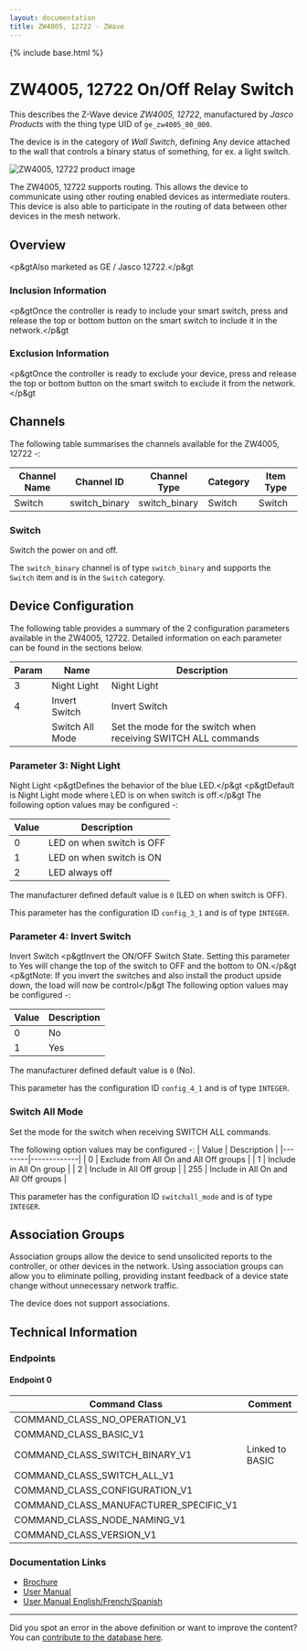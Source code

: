```yaml
---
layout: documentation
title: ZW4005, 12722 - ZWave
---
```


{% include base.html %}

# ZW4005, 12722 On/Off Relay Switch
This describes the Z-Wave device *ZW4005, 12722*, manufactured by *Jasco Products* with the thing type UID of ```ge_zw4005_00_000```.

The device is in the category of *Wall Switch*, defining Any device attached to the wall that controls a binary status of something, for ex. a light switch.

![ZW4005, 12722 product image](https://opensmarthouse.org/zwavedatabase/48/image/)


The ZW4005, 12722 supports routing. This allows the device to communicate using other routing enabled devices as intermediate routers.  This device is also able to participate in the routing of data between other devices in the mesh network.

## Overview

<p&gtAlso marketed as GE / Jasco 12722.</p&gt

### Inclusion Information

<p&gtOnce the controller is ready to include your smart switch, press and release the top or bottom button on the smart switch to include it in the network.</p&gt

### Exclusion Information

<p&gtOnce the controller is ready to exclude your device, press and release the top or bottom button on the smart switch to exclude it from the network.</p&gt

## Channels

The following table summarises the channels available for the ZW4005, 12722 -:

| Channel Name | Channel ID | Channel Type | Category | Item Type |
|--------------|------------|--------------|----------|-----------|
| Switch | switch_binary | switch_binary | Switch | Switch | 

### Switch
Switch the power on and off.

The ```switch_binary``` channel is of type ```switch_binary``` and supports the ```Switch``` item and is in the ```Switch``` category.



## Device Configuration

The following table provides a summary of the 2 configuration parameters available in the ZW4005, 12722.
Detailed information on each parameter can be found in the sections below.

| Param | Name  | Description |
|-------|-------|-------------|
| 3 | Night Light | Night Light |
| 4 | Invert Switch | Invert Switch |
|  | Switch All Mode | Set the mode for the switch when receiving SWITCH ALL commands |

### Parameter 3: Night Light

Night Light
<p&gtDefines the behavior of the blue LED.</p&gt <p&gtDefault is Night Light mode where LED is on when switch is off.</p&gt
The following option values may be configured -:

| Value  | Description |
|--------|-------------|
| 0 | LED on when switch is OFF |
| 1 | LED on when switch is ON |
| 2 | LED always off |

The manufacturer defined default value is ```0``` (LED on when switch is OFF).

This parameter has the configuration ID ```config_3_1``` and is of type ```INTEGER```.


### Parameter 4: Invert Switch

Invert Switch
<p&gtInvert the ON/OFF Switch State. Setting this parameter to Yes will change the top of the switch to OFF and the bottom to ON.</p&gt <p&gtNote: If you invert the switches and also install the product upside down, the load will now be control</p&gt
The following option values may be configured -:

| Value  | Description |
|--------|-------------|
| 0 | No |
| 1 | Yes |

The manufacturer defined default value is ```0``` (No).

This parameter has the configuration ID ```config_4_1``` and is of type ```INTEGER```.

### Switch All Mode

Set the mode for the switch when receiving SWITCH ALL commands.

The following option values may be configured -:
| Value  | Description |
|--------|-------------|
| 0 | Exclude from All On and All Off groups |
| 1 | Include in All On group |
| 2 | Include in All Off group |
| 255 | Include in All On and All Off groups |

This parameter has the configuration ID ```switchall_mode``` and is of type ```INTEGER```.


## Association Groups

Association groups allow the device to send unsolicited reports to the controller, or other devices in the network. Using association groups can allow you to eliminate polling, providing instant feedback of a device state change without unnecessary network traffic.

The device does not support associations.
## Technical Information

### Endpoints

#### Endpoint 0

| Command Class | Comment |
|---------------|---------|
| COMMAND_CLASS_NO_OPERATION_V1| |
| COMMAND_CLASS_BASIC_V1| |
| COMMAND_CLASS_SWITCH_BINARY_V1| Linked to BASIC|
| COMMAND_CLASS_SWITCH_ALL_V1| |
| COMMAND_CLASS_CONFIGURATION_V1| |
| COMMAND_CLASS_MANUFACTURER_SPECIFIC_V1| |
| COMMAND_CLASS_NODE_NAMING_V1| |
| COMMAND_CLASS_VERSION_V1| |

### Documentation Links

* [Brochure](https://opensmarthouse.org/zwavedatabase/48/12722.pdf)
* [User Manual](https://opensmarthouse.org/zwavedatabase/48/12722-EnFrSp-QStart-V1-081814.pdf)
* [User Manual English/French/Spanish](https://opensmarthouse.org/zwavedatabase/48/26931-EnFrSp-QSG-v1-3.pdf)

---

Did you spot an error in the above definition or want to improve the content?
You can [contribute to the database here](https://opensmarthouse.org/zwavedatabase/48).
